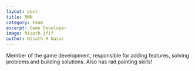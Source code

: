 ```yaml
---
layout: post
title: NMN
category: team
excerpt: Game Developer
image: Nisath.jfif
author: Nisath M Nasar
---
```


Member of the game development, responsible for adding features, solving problems and building solutions. Also has rad painting skills!